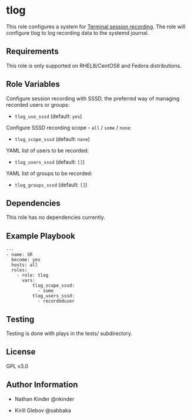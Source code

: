 tlog
=========

This role configures a system for [Terminal session recording](https://github.com/scribery).
The role will configure tlog to log recording data to the systemd journal.

Requirements
------------

This role is only supported on RHEL8/CentOS8 and Fedora distributions.

Role Variables
--------------

Configure session recording with SSSD, the preferred way of managing recorded users or groups:

- `tlog_use_sssd` (default: `yes`)

Configure SSSD recording scope - `all` / `some` / `none`:

- `tlog_scope_sssd` (default: `none`)

YAML list of users to be recorded:

- `tlog_users_sssd` (default: `[]`)

YAML list of groups to be recorded:

- `tlog_groups_sssd` (default: `[]`)


Dependencies
------------

This role has no dependencies currently.

Example Playbook
----------------
~~~
---
- name: SR
  become: yes
  hosts: all
  roles:
    - role: tlog
      vars:
          tlog_scope_sssd:
            - some
          tlog_users_sssd:
            - recordeduser
~~~
Testing
-------
Testing is done with plays in the tests/ subdirectory.

License
-------

GPL v3.0

Author Information
------------------

- Nathan Kinder @nkinder

- Kirill Glebov @sabbaka

